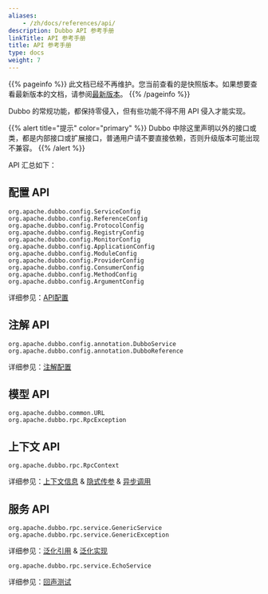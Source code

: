 ```yaml
---
aliases:
    - /zh/docs/references/api/
description: Dubbo API 参考手册
linkTitle: API 参考手册
title: API 参考手册
type: docs
weight: 7
---
```




{{% pageinfo %}} 此文档已经不再维护。您当前查看的是快照版本。如果想要查看最新版本的文档，请参阅[最新版本](/zh-cn/docs3-v2/java-sdk/reference-manual/config/api/)。
{{% /pageinfo %}}

Dubbo 的常规功能，都保持零侵入，但有些功能不得不用 API 侵入才能实现。  

{{% alert title="提示" color="primary" %}}
Dubbo 中除这里声明以外的接口或类，都是内部接口或扩展接口，普通用户请不要直接依赖，否则升级版本可能出现不兼容。
{{% /alert %}}

API 汇总如下：  

## 配置 API

```
org.apache.dubbo.config.ServiceConfig
org.apache.dubbo.config.ReferenceConfig
org.apache.dubbo.config.ProtocolConfig
org.apache.dubbo.config.RegistryConfig
org.apache.dubbo.config.MonitorConfig
org.apache.dubbo.config.ApplicationConfig
org.apache.dubbo.config.ModuleConfig
org.apache.dubbo.config.ProviderConfig
org.apache.dubbo.config.ConsumerConfig
org.apache.dubbo.config.MethodConfig
org.apache.dubbo.config.ArgumentConfig
```

详细参见：[API配置](../configuration/api)  

## 注解 API

```
org.apache.dubbo.config.annotation.DubboService
org.apache.dubbo.config.annotation.DubboReference
```

详细参见：[注解配置](../configuration/annotation)

## 模型 API

```
org.apache.dubbo.common.URL
org.apache.dubbo.rpc.RpcException
```

## 上下文 API

```
org.apache.dubbo.rpc.RpcContext
```

详细参见：[上下文信息](../../advanced/context) & [隐式传参](../../advanced/attachment) & [异步调用](../../advanced/async-call)

## 服务 API

```
org.apache.dubbo.rpc.service.GenericService
org.apache.dubbo.rpc.service.GenericException
```

详细参见：[泛化引用](../../advanced/generic-reference) & [泛化实现](../../advanced/generic-service)

```
org.apache.dubbo.rpc.service.EchoService
```
详细参见：[回声测试](../../advanced/echo-service)